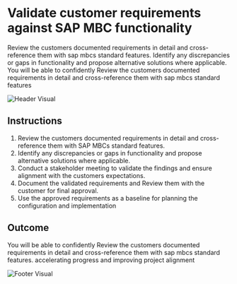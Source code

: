 # Validate customer requirements against SAP MBC functionality

Review the customers documented requirements in detail and cross-reference them with sap mbcs standard features. Identify any discrepancies or gaps in functionality and propose alternative solutions where applicable. You will be able to confidently Review the customers documented requirements in detail and cross-reference them with sap mbcs standard features

![Header Visual](https://raw.githubusercontent.com/BriskenFinancials/use-case-template/main/cards/assets/UC10000426-L-05-top.png)

## Instructions

1. Review the customers documented requirements in detail and cross-reference them with SAP MBCs standard features.
2. Identify any discrepancies or gaps in functionality and propose alternative solutions where applicable.
3. Conduct a stakeholder meeting to validate the findings and ensure alignment with the customers expectations.
4. Document the validated requirements and Review them with the customer for final approval.
5. Use the approved requirements as a baseline for planning the configuration and implementation

## Outcome

You will be able to confidently Review the customers documented requirements in detail and cross-reference them with sap mbcs standard features. accelerating progress and improving project alignment

![Footer Visual](https://raw.githubusercontent.com/BriskenFinancials/use-case-template/main/cards/assets/UC10000426-L-05-bottom.png)